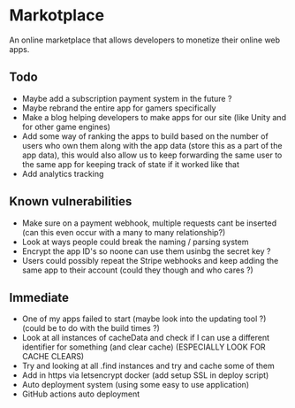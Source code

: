 # Markotplace

An online marketplace that allows developers to monetize their online web apps.

## Todo

-   Maybe add a subscription payment system in the future ?
-   Maybe rebrand the entire app for gamers specifically
-   Make a blog helping developers to make apps for our site (like Unity and for other game engines)
-   Add some way of ranking the apps to build based on the number of users who own them along with the app data (store this as a part of the app data), this would also allow us to keep forwarding the same user to the same app for keeping track of state if it worked like that
-   Add analytics tracking

## Known vulnerabilities

-   Make sure on a payment webhook, multiple requests cant be inserted (can this even occur with a many to many relationship?)
-   Look at ways people could break the naming / parsing system
-   Encrypt the app ID's so noone can use them usinbg the secret key ?
-   Users could possibly repeat the Stripe webhooks and keep adding the same app to their account (could they though and who cares ?)

## Immediate

-   One of my apps failed to start (maybe look into the updating tool ?) (could be to do with the build times ?)
-   Look at all instances of cacheData and check if I can use a different identifier for something (and clear cache) (ESPECIALLY LOOK FOR CACHE CLEARS)
-   Try and looking at all .find instances and try and cache some of them
-   Add in https via letsencrypt docker (add setup SSL in deploy script)
-   Auto deployment system (using some easy to use application)
-   GitHub actions auto deployment

